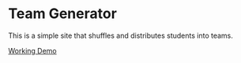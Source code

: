 # Team Generator
This is a simple site that shuffles and distributes students into teams.

[Working Demo](http://jeff.how/demos/team-generator/)